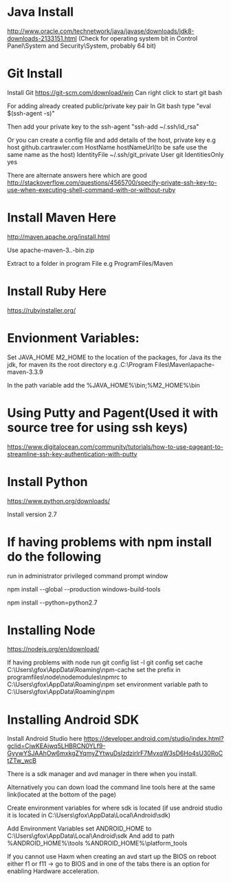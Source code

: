 # Java Install

http://www.oracle.com/technetwork/java/javase/downloads/jdk8-downloads-2133151.html (Check for operating system bit in Control Panel\System and Security\System, probably 64 bit)

# Git Install

Install Git https://git-scm.com/download/win
Can right click to start git bash

For adding already created public/private key pair
In Git bash type
"eval $(ssh-agent -s)"

Then add your private key to the ssh-agent
"ssh-add ~/.ssh/id_rsa"

Or you can create a config file and add details of the host, private key e.g
 host github.cartrawler.com
 HostName hostNameUrl(to be safe use the same name as the host)
 IdentityFile ~/.ssh/git_private
 User git
 IdentitiesOnly yes
 
 There are alternate answers here which are good
 http://stackoverflow.com/questions/4565700/specify-private-ssh-key-to-use-when-executing-shell-command-with-or-without-ruby
 
 
# Install Maven Here

 http://maven.apache.org/install.html
 
 Use apache-maven-3.*.*-bin.zip
 
 Extract to a folder in program File e.g ProgramFiles/Maven
 
 
# Install Ruby Here
 
 https://rubyinstaller.org/
 
 
# Envionment Variables:
 
 Set JAVA_HOME M2_HOME to the location of the packages, for Java its the jdk, for maven its the root directory e.g .C:\Program        Files\Maven\apache-maven-3.3.9
 
 In the path variable add the %JAVA_HOME%\bin;%M2_HOME%\bin
 
# Using Putty and Pagent(Used it with source tree for using ssh keys)
 https://www.digitalocean.com/community/tutorials/how-to-use-pageant-to-streamline-ssh-key-authentication-with-putty
 
# Install Python

 https://www.python.org/downloads/
 
 Install version 2.7
 
# If having problems with npm install do the following
 run in administrator privileged command prompt window
 
 npm install --global --production windows-build-tools
 
 npm install --python=python2.7
 
 
# Installing Node 
https://nodejs.org/en/download/

If having problems with node run
git config list -l
git config set cache C:\Users\gfox\AppData\Roaming\npm-cache
set the prefix in programfiles\node\nodemodules\npmrc to C:\Users\gfox\AppData\Roaming\npm
set environment variable path to C:\Users\gfox\AppData\Roaming\npm


 # Installing Android SDK
 Install Android Studio here https://developer.android.com/studio/index.html?gclid=CjwKEAjwq5LHBRCN0YLf9-GyywYSJAAhOw6mxkgZYqmyZYtwuDsIzdzirlrF7MvxqW3sD6Ho4sU30RoCtZTw_wcB
 
 There is a sdk manager and avd manager in there when you install.
 
 Alternatively you can down load the command line tools here at the same link(located at the bottom of the page)
 
 Create environment variables for where sdk is located (if use android studio it is located in C:\Users\gfox\AppData\Local\Android\sdk)
 
 Add Environment Variables set ANDROID_HOME to C:\Users\gfox\AppData\Local\Android\sdk
 And add to path %ANDROID_HOME%\tools %ANDROID_HOME%\platform_tools 
 
 If you cannot use Haxm when creating an avd start up the BIOS on reboot either f1 or f11 -> go to BIOS and in one of the tabs there is an option for enabling Hardware acceleration.
 
 
